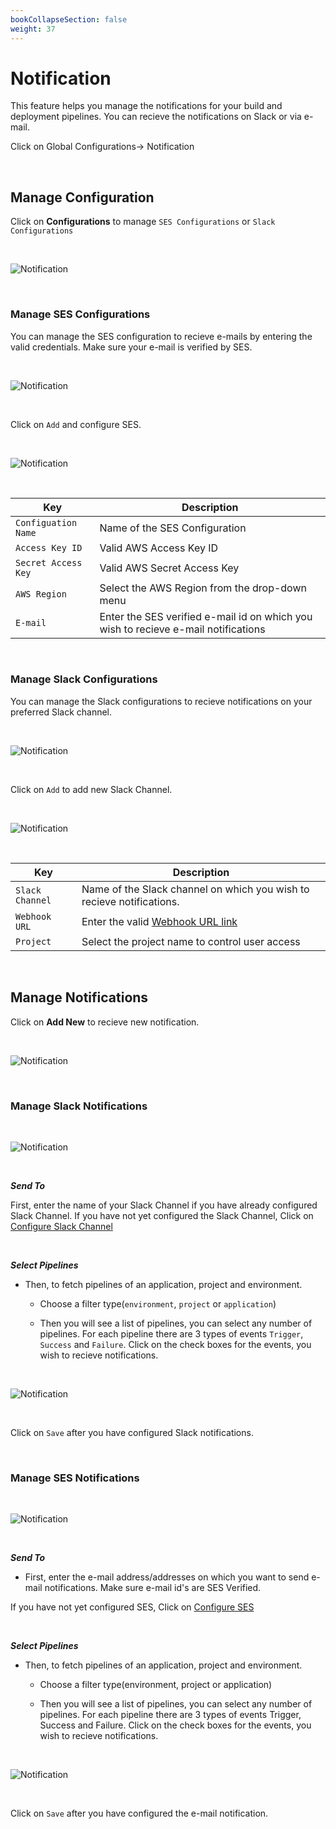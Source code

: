 ```yaml
---
bookCollapseSection: false
weight: 37
---
```


# Notification

This feature helps you manage the notifications for your build and deployment pipelines. You can recieve the notifications on Slack or via e-mail.

Click on Global Configurations-> Notification

<br />

## **Manage Configuration**

Click on **Configurations** to manage `SES Configurations` or `Slack Configurations`

&nbsp;&nbsp;

![Notification](../../not2.jpg  "Notification")

&nbsp;&nbsp;

### **Manage SES Configurations**

You can manage the SES configuration to recieve e-mails by entering the valid credentials. Make sure your e-mail is verified by SES. 

&nbsp;&nbsp;

![Notification](../../not1.jpg  "Notification")

<br />

Click on `Add` and configure SES.

&nbsp;&nbsp;

![Notification](../../not3.jpg  "Notification")

&nbsp;&nbsp;

Key | Description
----|----
`Configuation Name` | Name of the SES Configuration 
`Access Key ID` | Valid AWS Access Key ID
`Secret Access Key` | Valid AWS Secret Access Key
`AWS Region` | Select the AWS Region from the drop-down menu 
`E-mail`     | Enter the SES verified e-mail id on which you wish to recieve e-mail notifications

&nbsp;&nbsp;

### **Manage Slack Configurations**

You can manage the Slack configurations to recieve notifications on your preferred Slack channel.

&nbsp;&nbsp;

![Notification](../../not4.jpg "Notification")


<br />

Click on `Add` to add new Slack Channel.

&nbsp;&nbsp;

![Notification](../../not5.jpg  "Notification")

&nbsp;&nbsp;

Key | Description
----|----
`Slack Channel` | Name of the Slack channel on which you wish to recieve notifications.
`Webhook URL` | Enter the valid [Webhook URL link](https://slack.com/intl/en-gb/help/articles/115005265063-Incoming-webhooks-for-Slack) 
`Project` | Select the project name to control user access

&nbsp;&nbsp;

## **Manage Notifications**

Click on **Add New** to recieve new notification.

&nbsp;&nbsp;

![Notification](../../notifi7.jpg  "Notification")

&nbsp;&nbsp;

### **Manage Slack Notifications**

&nbsp;&nbsp;

![Notification](../../notifi6.jpg  "Notification")

&nbsp;&nbsp;

***Send To***

First, enter the name of your Slack Channel if you have already configured Slack Channel. 
If you have not yet configured the Slack Channel, Click on [Configure Slack Channel](https://docs.devtron.ai/docs/reference/manage-notifications/#manage-slack-configurations)

<br />

***Select Pipelines***

* Then, to fetch pipelines of an application, project and environment.

   * Choose a filter type(`environment`, `project` or `application`)

   * Then you will see a list of pipelines, you can select any number of pipelines. For each pipeline there are 3 types of events `Trigger`, `Success` and `Failure`. Click on the check boxes for the events, you wish to recieve notifications. 

&nbsp;&nbsp;

![Notification](../../not10.jpg  "Notification")

<br />

Click on `Save` after you have configured Slack notifications. 

<br />

### **Manage SES Notifications**

&nbsp;&nbsp;

![Notification](../../notifi6.jpg  "Notification")

&nbsp;&nbsp;

***Send To***

* First, enter the e-mail address/addresses on which you want to send e-mail notifications. Make sure e-mail id's are SES Verified.

If you have not yet configured SES, Click on [Configure SES](https://docs.devtron.ai/docs/reference/manage-notifications/#manage-ses-configurations)

<br />

***Select Pipelines***

* Then, to fetch pipelines of an application, project and environment.

   * Choose a filter type(environment, project or application)

   * Then you will see a list of pipelines, you can select any number of pipelines. For each pipeline there are 3 types of events Trigger, Success and Failure. Click on the check boxes for the events, you wish to recieve notifications. 

&nbsp;&nbsp;

![Notification](../../not9.jpg  "Notification")

<br />

Click on `Save` after you have configured the e-mail notification.


